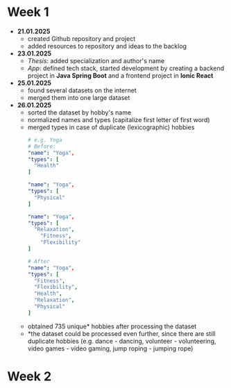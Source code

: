 # Week 1
- **21.01.2025**
    - created Github repository and project
    - added resources to repository and ideas to the backlog
- **23.01.2025**
    - *Thesis*: added specialization and author's name
    - *App*: defined tech stack, started development by creating a backend project in **Java Spring Boot** and a frontend project in **Ionic React**
- **25.01.2025**
    - found several datasets on the internet
    - merged them into one large dataset
- **26.01.2025**
    - sorted the dataset by hobby's name
    - normalized names and types (capitalize first letter of first word)
    - merged types in case of duplicate (lexicographic) hobbies
        ```yaml
        # e.g. Yoga
        # Before:
        "name": "Yoga",
        "types": [
          "Health"
        ]
        
        "name": "Yoga",
        "types": [
          "Physical"
        ]

        "name": "Yoga",
        "types": [
          "Relaxation",
        	"Fitness",
        	"Flexibility"
        ]

        # After
        "name": "Yoga",
        "types": [
          "Fitness",
          "Flexibility",
          "Health",
          "Relaxation",
          "Physical"
        ]
        ```
    - obtained 735 unique* hobbies after processing the dataset
    - *the dataset could be processed even further, since there are still duplicate hobbies (e.g. dance - dancing, volunteer - volunteering, video games - video gaming, jump roping - jumping rope)
    

# Week 2    
